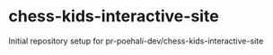 # chess-kids-interactive-site

Initial repository setup for pr-poehali-dev/chess-kids-interactive-site